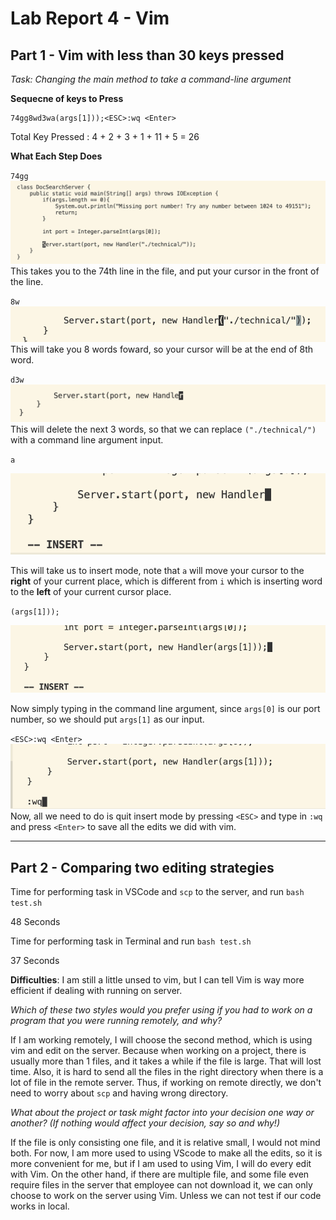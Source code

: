 # Lab Report 4 - Vim
## Part 1 - Vim with less than 30 keys pressed

*Task: Changing the main method to take a command-line argument*

**Sequecne of keys to Press**

```
74gg8wd3wa(args[1]));<ESC>:wq <Enter>
```
Total Key Pressed : 4 + 2 + 3 + 1 + 11 + 5 = 26

**What Each Step Does**

`74gg`
![](74gg.png)
This takes you to the 74th line in the file, and put your cursor in the front of the line.

`8w`
![](8w.png)
This will take you 8 words foward, so your cursor will be at the end of 8th word.

`d3w`
![](d3w.png)
This will delete the next 3 words, so that we can replace `("./technical/")` with a command line argument input.

`a`

![](a.png)

This will take us to insert mode, note that `a` will move your cursor to the **right** of your current place, which is different from `i` which is inserting word to the **left** of your current cursor place.

`(args[1]));`

![](args.png)

Now simply typing in the command line argument, since `args[0]` is our port number, so we should put `args[1]` as our input. 

`<ESC>:wq <Enter>`
![](wq.png)
Now, all we need to do is quit insert mode by pressing `<ESC>` and type in `:wq` and press `<Enter>` to save all the edits we did with vim. 

---
## Part 2 - Comparing two editing strategies

Time for performing task in VSCode and `scp` to the server, and run `bash test.sh`

48 Seconds


Time for performing task in Terminal and run `bash test.sh`

37 Seconds

**Difficulties**: I am still a little unsed to vim, but I can tell Vim is way more efficient if dealing with running on server. 

*Which of these two styles would you prefer using if you had to work on a program that you were running remotely, and why?*

If I am working remotely, I will choose the second method, which is using vim and edit on the server. Because when working on a project, there is usually more than 1 files, and it takes a while if the file is large. That will lost time. Also, it is hard to send all the files in the right directory when there is a lot of file in the remote server. Thus, if working on remote directly, we don't need to worry about `scp` and having wrong directory. 

*What about the project or task might factor into your decision one way or another? (If nothing would affect your decision, say so and why!)*

If the file is only consisting one file, and it is relative small, I would not mind both. For now, I am more used to using VScode to make all the edits, so it is more convenient for me, but if I am used to using Vim, I will do every edit with Vim. On the other hand, if there are multiple file, and some file even require files in the server that employee can not download it, we can only choose to work on the server using Vim. Unless we can not test if our code works in local. 






